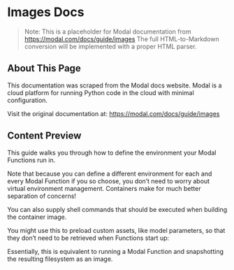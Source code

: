 # Images Docs

> Note: This is a placeholder for Modal documentation from https://modal.com/docs/guide/images
> The full HTML-to-Markdown conversion will be implemented with a proper HTML parser.

## About This Page

This documentation was scraped from the Modal docs website. Modal is a cloud platform for running Python code in the cloud with minimal configuration.

Visit the original documentation at: https://modal.com/docs/guide/images

## Content Preview

This guide walks you through how to define the environment your Modal Functions run in.

Note that because you can define a different environment for each and every
Modal Function if you so choose, you don’t need to worry about virtual
environment management. Containers make for much better separation of concerns!

You can also supply shell commands that should be executed when building the
container image.

You might use this to preload custom assets, like model parameters, so that they
don’t need to be retrieved when Functions start up:

Essentially, this is equivalent to running a Modal Function and snapshotting the
resulting filesystem as an image.

